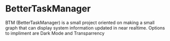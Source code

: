 # BetterTaskManager
BTM (BetterTaskManager) is a small project oriented on making a small graph that can display system information updated in near realtime. Options to impliment are Dark Mode and Transparrency
